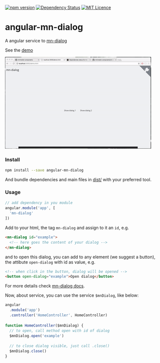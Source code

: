 [![npm version](https://badge.fury.io/js/angular-mn-dialog.svg)](https://badge.fury.io/js/angular-mn-dialog)
[![Dependency Status](https://gemnasium.com/badges/github.com/minimalist-components/angular-mn-dialog.svg)](https://gemnasium.com/github.com/minimalist-components/angular-mn-dialog)
[![MIT Licence](https://badges.frapsoft.com/os/mit/mit.svg?v=103)](https://opensource.org/licenses/mit-license.php)

# angular-mn-dialog

A angular service to [mn-dialog](https://github.com/minimalist-components/mn-dialog)

See the [demo](https://github.com/minimalist-components/angular-mn-dialog)

[![preview demo](https://raw.githubusercontent.com/minimalist-components/mn-dialog/master/preview.gif)](https://minimalist-components.github.io/angular-mn-dialog/)

### Install

```sh
npm install --save angular-mn-dialog
```

And bundle dependencies and main files in [dist/](https://github.com/minimalist-components/mn-dialog/tree/master/dist) with your preferred tool.

### Usage

```js
// add dependency in you module
angular.module('app', [
  'mn-dialog'
])
```

Add to your html, the tag `mn-dialog` and assign to it an `id`, e.g.

```html
<mn-dialog id="example">
  <!-- here goes the content of your dialog -->
</mn-dialog>
```

and to open this dialog, you can add to any element (we suggest a button), the attibute `open-dialog` with id as value, e.g.

```html
<!-- when click in the button, dialog will be opened -->
<button open-dialog="example">Open dialog</button>
```

For more details check [mn-dialog docs](https://github.com/minimalist-components/mn-dialog).

Now, about service, you can use the service `$mnDialog`, like below:

```js
angular
  .module('app')
  .controller('HomeController', HomeController)

function HomeController($mnDialog) {
  // to open, call method open with id of dialog
  $mnDialog.open('example')

  // to close dialog visible, just call .close()
  $mnDialog.close()
}
```
